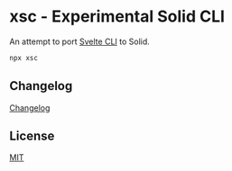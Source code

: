 # xsc - Experimental Solid CLI

An attempt to port [Svelte CLI](https://github.com/sveltejs/cli) to Solid.

```bash
npx xsc
```

## Changelog

[Changelog](./CHANGELOG.md)

## License

[MIT](../../LICENSE)
